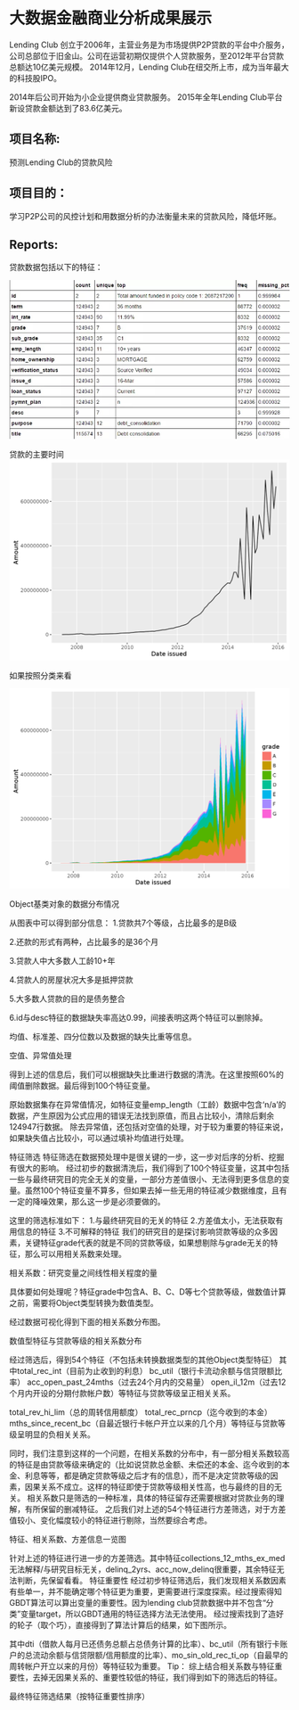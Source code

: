 # 大数据金融商业分析成果展示

Lending Club 创立于2006年，主营业务是为市场提供P2P贷款的平台中介服务，公司总部位于旧金山。公司在运营初期仅提供个人贷款服务，至2012年平台贷款总额达10亿美元规模。
2014年12月，Lending Club在纽交所上市，成为当年最大的科技股IPO。

2014年后公司开始为小企业提供商业贷款服务。
2015年全年Lending Club平台新设贷款金额达到了83.6亿美元。

## 项目名称:
预测Lending Club的贷款风险

## 项目目的：
学习P2P公司的风控计划和用数据分析的办法衡量未来的贷款风险，降低坏账。

## Reports:
贷款数据包括以下的特征：

![image](https://github.com/Bear-LaiOffer/BAandBigdata/blob/master/bigdataandBA/2.jpg)

贷款的主要时间
![image](https://github.com/Bear-LaiOffer/BAandBigdata/blob/master/bigdataandBA/dateissued.png)

如果按照分类来看

![image](https://github.com/Bear-LaiOffer/BAandBigdata/blob/master/bigdataandBA/dateissuedbyStates.png)

Object基类对象的数据分布情况

从图表中可以得到部分信息：
1.贷款共7个等级，占比最多的是B级

2.还款的形式有两种，占比最多的是36个月

3.贷款人中大多数人工龄10+年

4.贷款人的房屋状况大多是抵押贷款

5.大多数人贷款的目的是债务整合

6.id与desc特征的数据缺失率高达0.99，间接表明这两个特征可以删除掉。



均值、标准差、四分位数以及数据的缺失比重等信息。


空值、异常值处理

得到上述的信息后，我们可以根据缺失比重进行数据的清洗。在这里按照60%的阈值删除数据。最后得到100个特征变量。

原始数据集存在异常值情况，如特征变量emp_length（工龄）数据中包含‘n/a’的数据，产生原因为公式应用的错误无法找到原值，而且占比较小，清除后剩余124947行数据。
除去异常值，还包括对空值的处理，对于较为重要的特征来说，如果缺失值占比较小，可以通过填补均值进行处理。


特征筛选
特征筛选在数据预处理中是很关键的一步，这一步对后序的分析、挖掘有很大的影响。
经过初步的数据清洗后，我们得到了100个特征变量，这其中包括一些与最终研究目的完全无关的变量，一部分方差值很小、无法得到更多信息的变量。虽然100个特征变量不算多，但如果去掉一些无用的特征减少数据维度，且有一定的降噪效果，那么这一步是必须要做的。

这里的筛选标准如下：
1.与最终研究目的无关的特征
2.方差值太小，无法获取有用信息的特征
3.不可解释的特征
我们的研究目的是探讨影响贷款等级的众多因素，关键特征grade代表的就是不同的贷款等级，如果想剔除与grade无关的特征，那么可以用相关系数来处理。

相关系数：研究变量之间线性相关程度的量

具体要如何处理呢？特征grade中包含A、B、C、D等七个贷款等级，做数值计算之前，需要将Object类型转换为数值类型。


经过数据可视化得到下面的相关系数分布图。





数值型特征与贷款等级的相关系数分布

经过筛选后，得到54个特征（不包括未转换数据类型的其他Object类型特征）
其中total_rec_int（目前为止收到的利息）
bc_util（银行卡流动余额与信贷限额比率）
acc_open_past_24mths（过去24个月内的交易量）
open_il_12m（过去12个月内开设的分期付款帐户数）等特征与贷款等级呈正相关关系。

total_rev_hi_lim（总的周转信用额度）
total_rec_prncp（迄今收到的本金）
mths_since_recent_bc（自最近银行卡帐户开立以来的几个月）等特征与贷款等级呈明显的负相关关系。

同时，我们注意到这样的一个问题，在相关系数的分布中，有一部分相关系数较高的特征是由贷款等级来确定的（比如说贷款总金额、未偿还的本金、迄今收到的本金、利息等等，都是确定贷款等级之后才有的信息），而不是决定贷款等级的因素，因果关系不成立。这样的特征即使于贷款等级相关性高，也与最终的目的无关。
相关系数只是筛选的一种标准，具体的特征留存还需要根据对贷款业务的理解，有所保留的删减特征。
之后我们对上述的54个特征进行方差筛选，对于方差值较小、变化幅度较小的特征进行剔除，当然要综合考虑。


特征、相关系数、方差信息一览图

针对上述的特征进行进一步的方差筛选。其中特征collections_12_mths_ex_med无法解释/与研究目标无关，delinq_2yrs、acc_now_delinq很重要，其余特征无法判断，先保留看看。
特征重要性
经过初步特征筛选后，我们发现相关系数因素有些单一，并不能确定哪个特征更为重要，更需要进行深度探索。经过搜索得知GBDT算法可以算出变量的重要性。因为lending club贷款数据中并不包含“分类”变量target，所以GBDT通用的特征选择方法无法使用。
经过搜索找到了造好的轮子（取个巧），直接得到了算法计算后的结果，如下图所示。


其中dti（借款人每月已还债务总额占总债务计算的比率）、bc_util（所有银行卡账户的总流动余额与信贷限额/信用额度的比率）、mo_sin_old_rec_ti_op（自最早的周转帐户开立以来的月份）等特征较为重要。
Tip： 综上结合相关系数与特征重要性，去掉无因果关系的、重要性较低的特征，我们得到如下的筛选后的特征。


最终特征筛选结果（按特征重要性排序）



